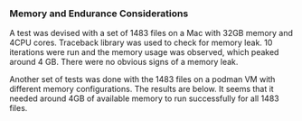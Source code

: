 ### Memory and Endurance Considerations

A test was devised with a set of 1483 files on a Mac with 32GB memory and 4CPU cores. Traceback library was used to check for memory leak. 
10 iterations were run and the memory usage was observed, which peaked around 4 GB. There were no obvious signs of a memory leak. 

Another set of tests was done with the 1483 files on a podman VM with different memory configurations. The results are below.
It seems that it needed around 4GB of available memory to run successfully for all 1483 files.


